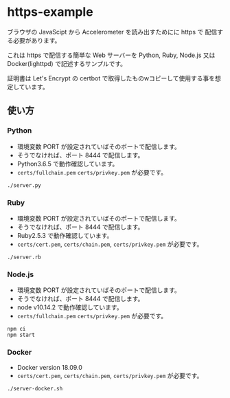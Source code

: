 # https-example

ブラウザの JavaScipt から Accelerometer を読み出すためにに https で
配信する必要があります。

これは https で配信する簡単な Web サーバーを Python, Ruby, Node.js 又は Docker(lighttpd)
で記述するサンプルです。

証明書は Let's Encrypt の certbot で取得したものwコピーして使用する事を想定しています。

## 使い方

### Python

* 環境変数 PORT が設定されていばそのポートで配信します。
* そうでなければ、ポート 8444 で配信します。
* Python3.6.5 で動作確認しています。
* `certs/fullchain.pem` `certs/privkey.pem` が必要です。

```
./server.py
```

### Ruby

* 環境変数 PORT が設定されていばそのポートで配信します。
* そうでなければ、ポート 8444 で配信します。
* Ruby2.5.3 で動作確認しています。
* `certs/cert.pem`, `certs/chain.pem`, `certs/privkey.pem` が必要です。

```
./server.rb
```

### Node.js

* 環境変数 PORT が設定されていばそのポートで配信します。
* そうでなければ、ポート 8444 で配信します。
* node v10.14.2 で動作確認しています。
* `certs/fullchain.pem` `certs/privkey.pem` が必要です。

```
npm ci
npm start
```

### Docker

* Docker version 18.09.0
* `certs/cert.pem`, `certs/chain.pem`, `certs/privkey.pem` が必要です。

```
./server-docker.sh
```

